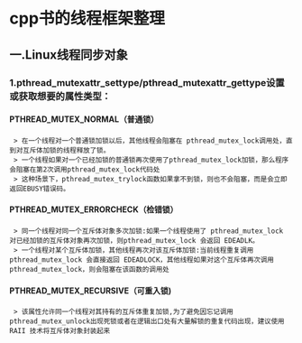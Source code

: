 # cpp书的线程框架整理
## 一.Linux线程同步对象   
### 1.pthread_mutexattr_settype/pthread_mutexattr_gettype设置或获取想要的属性类型：
#### PTHREAD_MUTEX_NORMAL（普通锁）
     > 在一个线程对一个普通锁加锁以后，其他线程会阻塞在 pthread_mutex_lock调用处，直到对互斥体加锁的线程释放了锁。
     > 一个线程如果对一个已经加锁的普通锁再次使用了pthread_mutex_lock加锁，那么程序会阻塞在第2次调用pthread_mutex_lock代码处
     > 这种场景下，pthread_mutex_trylock函数如果拿不到锁，则也不会阻塞，而是会立即返回EBUSY错误码。
#### PTHREAD_MUTEX_ERRORCHECK（检错锁）
     > 同一个线程对同一个互斥体对象多次加锁:如果一个线程使用了 pthread_mutex_lock 对已经加锁的互斥体对象再次加锁，则pthread_mutex_lock 会返回 EDEADLK。
     > 一个线程对某个互斥体加锁，其他线程再次对该互斥体加锁:当前线程重复调用pthread_mutex_lock 会直接返回 EDEADLOCK，其他线程如果对这个互斥体再次调用pthread_mutex_lock，则会阻塞在该函数的调用处
#### PTHREAD_MUTEX_RECURSIVE（可重入锁)
     > 该属性允许同一个线程对其持有的互斥体重复加锁,为了避免因忘记调用pthread_mutex_unlock出现死锁或者在逻辑出口处有大量解锁的重复代码出现，建议使用 RAII 技术将互斥体对象封装起来
   

